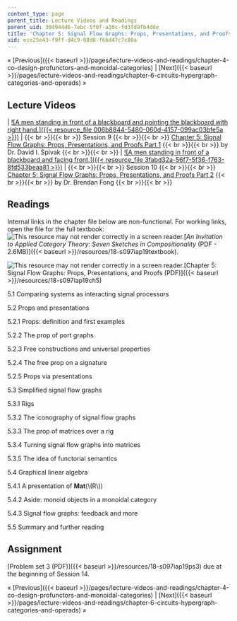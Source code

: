 ```yaml
---
content_type: page
parent_title: Lecture Videos and Readings
parent_uid: 304944d6-7ebc-5f0f-a30c-fd3fd9fb4dde
title: 'Chapter 5: Signal Flow Graphs: Props, Presentations, and Proofs'
uid: ece25e43-f9ff-d4c9-08d8-f6bd47c7c80a
---
```


« [Previous]({{< baseurl >}}/pages/lecture-videos-and-readings/chapter-4-co-design-profunctors-and-monoidal-categories) | [Next]({{< baseurl >}}/pages/lecture-videos-and-readings/chapter-6-circuits-hypergraph-categories-and-operads) » 

Lecture Videos
--------------

| [![A men standing in front of a blackboard and pointing the blackboard with right hand.]({{< resource_file 006b8844-5480-060d-4157-099ac03bfe5a >}})](https://www.youtube.com/watch?v=33yVpzPOLjM&list=PLhgq-BqyZ7i5lOqOqqRiS0U5SwTmPpHQ5&index=9) |  {{< br >}}{{< br >}} Session 9 {{< br >}}{{< br >}} [Chapter 5: Signal Flow Graphs: Props, Presentations, and Proofs Part 1](https://www.youtube.com/watch?v=33yVpzPOLjM&list=PLhgq-BqyZ7i5lOqOqqRiS0U5SwTmPpHQ5&index=9) {{< br >}}{{< br >}} by Dr. David I. Spivak {{< br >}}{{< br >}}  | [![A men standing in front of a blackboard and facing front.]({{< resource_file 3fabd32a-56f7-5f36-f763-8fd533beaa81 >}})](https://www.youtube.com/watch?v=0tnqd29TY9w&list=PLhgq-BqyZ7i5lOqOqqRiS0U5SwTmPpHQ5&index=10) |  {{< br >}}{{< br >}} Session 10 {{< br >}}{{< br >}} [Chapter 5: Signal Flow Graphs: Props, Presentations, and Proofs Part 2](https://www.youtube.com/watch?v=0tnqd29TY9w&list=PLhgq-BqyZ7i5lOqOqqRiS0U5SwTmPpHQ5&index=10) {{< br >}}{{< br >}} by Dr. Brendan Fong {{< br >}}{{< br >}}  

Readings
--------

Internal links in the chapter file below are non-functional. For working links, open the file for the full textbook: ![This resource may not render correctly in a screen reader.](/images/inacessible.gif)[_An Invitation to Applied Category Theory: Seven Sketches in Compositionality_ (PDF - 2.6MB)]({{< baseurl >}}/resources/18-s097iap19textbook).

![This resource may not render correctly in a screen reader.](/images/inacessible.gif)[Chapter 5: Signal Flow Graphs: Props, Presentations, and Proofs (PDF)]({{< baseurl >}}/resources/18-s097iap19ch5)

5.1 Comparing systems as interacting signal processors

5.2 Props and presentations

5.2.1 Props: definition and first examples

5.2.2 The prop of port graphs

5.2.3 Free constructions and universal properties

5.2.4 The free prop on a signature

5.2.5 Props via presentations

5.3 Simplified signal flow graphs

5.3.1 Rigs

5.3.2 The iconography of signal flow graphs

5.3.3 The prop of matrices over a rig

5.3.4 Turning signal flow graphs into matrices

5.3.5 The idea of functorial semantics

5.4 Graphical linear algebra

5.4.1 A presentation of **Mat**(\\(R\\))

5.4.2 Aside: monoid objects in a monoidal category

5.4.3 Signal flow graphs: feedback and more

5.5 Summary and further reading

Assignment
----------

[Problem set 3 (PDF)]({{< baseurl >}}/resources/18-s097iap19ps3) due at the beginning of Session 14.

« [Previous]({{< baseurl >}}/pages/lecture-videos-and-readings/chapter-4-co-design-profunctors-and-monoidal-categories) | [Next]({{< baseurl >}}/pages/lecture-videos-and-readings/chapter-6-circuits-hypergraph-categories-and-operads) »